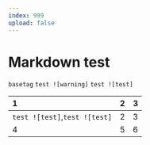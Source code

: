 ```yaml
---
index: 999
upload: false
---
```


# Markdown test

`basetag`
`test ![warning]`
`test ![test]`



|1|2|3 |
|:--|---|--:|
|`test ![test]`,`test ![test]`|2|3|
|4|5|6|


<!-- |||
|:-:|:--|
|Email|[![Static Badge](https://img.shields.io/badge/yswgood0329%40gmail.com-EA4335?style=for-the-badge&logo=gmail&logoColor=EA4335&label=gmail&labelColor=FFFFFF)](https://mail.google.com/)|
|Insta|[![Static Badge](https://img.shields.io/badge/%40ballboy.dev-FFFFFF?style=for-the-badge&logo=instagram&logoColor=FFFFFF&label=INSTA&labelColor=E4405F)](https://www.instagram.com/ballboy.dev)|
|Github|[![Static Badge](https://img.shields.io/badge/ballboyDev-333333?logo=github&logoColor=FFFFFF&label=Github&labelColor=222222&style=for-the-badge)](https://github.com/BallboyDev)| -->